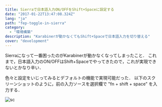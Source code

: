 ```yaml
---
title: Sierraで日本語入力ON/OFFをShift+Spaceに設定する
date: "2017-01-22T13:47:08.324Z"
lang: "ja"
path: "fep-toggle-in-sierra"
category:
  - "環境構築"
description: "Karabinerが動かなくてもShift+Spaceで日本語入力を切り替える"
cover: "development"
---
```

Sierraになって一番困ったのがKarabinerが動かなくなってしまったこと．
これまで，日本語入力のON/OFFはShift+Spaceでやってきたので，これが実現できないとかなり辛い．

色々と設定をいじってみるとデフォルトの機能で実現可能だった．
以下のスクリーンショットのように，前の入力ソースを選択欄で "fn + shift + space" を入力する．

![sc](./fep-toggle-in-sierra/sc.png)
